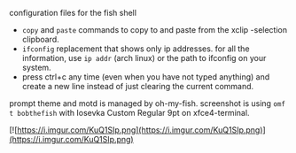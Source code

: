 configuration files for the fish shell

- `copy` and `paste` commands to copy to and paste from the xclip -selection clipboard.
- `ifconfig` replacement that shows only ip addresses. for all the information, use `ip addr` (arch linux) or the path to ifconfig on your system.
- press ctrl+c any time (even when you have not typed anything) and create a new line instead of just clearing the current command.

prompt theme and motd is managed by oh-my-fish. screenshot is using `omf t bobthefish` with Iosevka Custom Regular 9pt on xfce4-terminal.

[![https://i.imgur.com/KuQ1SIp.png](https://i.imgur.com/KuQ1SIp.png)](https://i.imgur.com/KuQ1SIp.png)
